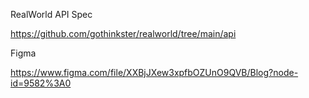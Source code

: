 RealWorld API Spec 

https://github.com/gothinkster/realworld/tree/main/api

Figma

https://www.figma.com/file/XXBjJXew3xpfbOZUnO9QVB/Blog?node-id=9582%3A0

